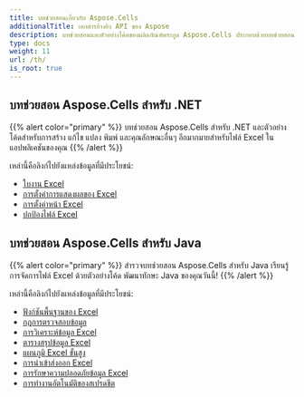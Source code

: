 ```yaml
---
title: บทช่วยสอนเกี่ยวกับ Aspose.Cells
additionalTitle: เอกสารอ้างอิง API ของ Aspose
description: บทช่วยสอนและตัวอย่างโค้ดของผลิตภัณฑ์ตระกูล Aspose.Cells ประกอบด้วยบทช่วยสอนพื้นฐานและขั้นสูงเกี่ยวกับการใช้งาน Aspose.Cells
type: docs
weight: 11
url: /th/
is_root: true
---
```


## บทช่วยสอน Aspose.Cells สำหรับ .NET
{{% alert color="primary" %}}
บทช่วยสอน Aspose.Cells สำหรับ .NET และตัวอย่างโค้ดสำหรับการสร้าง แก้ไข แปลง พิมพ์ และคุณลักษณะอื่นๆ อีกมากมายสำหรับไฟล์ Excel ในแอปพลิเคชันของคุณ 
{{% /alert %}}

เหล่านี้คือลิงก์ไปยังแหล่งข้อมูลที่มีประโยชน์:
 
- [ใบงาน Excel](./net/excel-worksheet-csharp-tutorials/)
- [การตั้งค่าการแสดงผลของ Excel](./net/excel-display-settings-csharp-tutorials)
- [การตั้งค่าหน้า Excel](./net/excel-page-setup)
- [ปกป้องไฟล์ Excel](./net/protect-excel-file/)

## บทช่วยสอน Aspose.Cells สำหรับ Java
{{% alert color="primary" %}}
สำรวจบทช่วยสอน Aspose.Cells สำหรับ Java เรียนรู้การจัดการไฟล์ Excel ด้วยตัวอย่างโค้ด พัฒนาทักษะ Java ของคุณวันนี้!
{{% /alert %}}

เหล่านี้คือลิงก์ไปยังแหล่งข้อมูลที่มีประโยชน์:
- [ฟังก์ชันพื้นฐานของ Excel](./java/basic-excel-functions/)
- [กฎการตรวจสอบข้อมูล](./java/data-validation-rules/)
- [การวิเคราะห์ข้อมูล Excel](./java/excel-data-analysis/)
- [ตารางสรุปข้อมูล Excel](./java/excel-pivot-tables/)
- [แผนภูมิ Excel ขั้นสูง](./java/advanced-excel-charts/)
- [การนำเข้าส่งออก Excel](./java/excel-import-export/)
- [การรักษาความปลอดภัยข้อมูล Excel](./java/excel-data-security/)
- [การทำงานอัตโนมัติของสเปรดชีต](./java/spreadsheet-automation/)